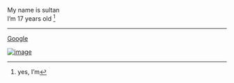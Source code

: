 My name is sultan  
Iʼm 17 years old [^1]
***
[^1]: yes, Iʼm

[Google](google.com "محرك البحث Google")

[![image](https://www.google.com/imgres?imgurl=https%3A%2F%2Fimages.techhive.com%2Fimages%2Farticle%2F2017%2F01%2Fgoogle-android-apps-100705848-large.jpg%3Fauto%3Dwebp%26quality%3D85%2C70&tbnid=Qmbfrnt8AwPktM&vet=1&imgrefurl=https%3A%2F%2Fwww.computerworld.com%2Farticle%2F3161766%2Fgoogle-apps-android.html&docid=0Uc9MB5qO7PIrM&w=700&h=467&itg=1&hl=ar&source=sh%2Fx%2Fim%2F2 )](google.com)
